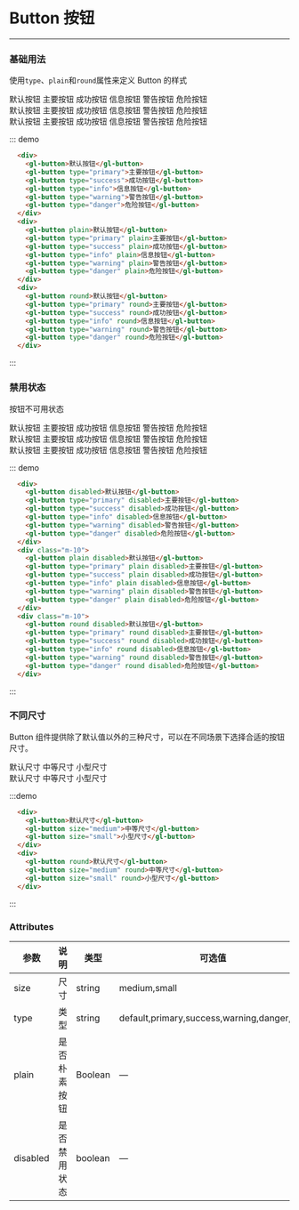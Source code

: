 # Button 按钮
----

### 基础用法
使用```type```、```plain```和```round```属性来定义 Button 的样式

<div class="demo-block">
  <div>
    <gl-button>默认按钮</gl-button>
    <gl-button type="primary">主要按钮</gl-button>
    <gl-button type="success">成功按钮</gl-button>
    <gl-button type="info">信息按钮</gl-button>
    <gl-button type="warning">警告按钮</gl-button>
    <gl-button type="danger">危险按钮</gl-button>
  </div>
  <div class="m-10">
    <gl-button plain>默认按钮</gl-button>
    <gl-button type="primary" plain>主要按钮</gl-button>
    <gl-button type="success" plain>成功按钮</gl-button>
    <gl-button type="info" plain>信息按钮</gl-button>
    <gl-button type="warning" plain>警告按钮</gl-button>
    <gl-button type="danger" plain>危险按钮</gl-button>
  </div>
  <div class="m-10">
    <gl-button round>默认按钮</gl-button>
    <gl-button type="primary" round>主要按钮</gl-button>
    <gl-button type="success" round>成功按钮</gl-button>
    <gl-button type="info" round>信息按钮</gl-button>
    <gl-button type="warning" round>警告按钮</gl-button>
    <gl-button type="danger" round>危险按钮</gl-button>
  </div>
</div>

::: demo
``` html
  <div>
    <gl-button>默认按钮</gl-button>
    <gl-button type="primary">主要按钮</gl-button>
    <gl-button type="success">成功按钮</gl-button>
    <gl-button type="info">信息按钮</gl-button>
    <gl-button type="warning">警告按钮</gl-button>
    <gl-button type="danger">危险按钮</gl-button>
  </div>
  <div>
    <gl-button plain>默认按钮</gl-button>
    <gl-button type="primary" plain>主要按钮</gl-button>
    <gl-button type="success" plain>成功按钮</gl-button>
    <gl-button type="info" plain>信息按钮</gl-button>
    <gl-button type="warning" plain>警告按钮</gl-button>
    <gl-button type="danger" plain>危险按钮</gl-button>
  </div>
  <div>
    <gl-button round>默认按钮</gl-button>
    <gl-button type="primary" round>主要按钮</gl-button>
    <gl-button type="success" round>成功按钮</gl-button>
    <gl-button type="info" round>信息按钮</gl-button>
    <gl-button type="warning" round>警告按钮</gl-button>
    <gl-button type="danger" round>危险按钮</gl-button>
  </div>
```
:::

### 禁用状态
按钮不可用状态

<div class="demo-block">
  <div>
    <gl-button disabled>默认按钮</gl-button>
    <gl-button type="primary" disabled>主要按钮</gl-button>
    <gl-button type="success" disabled>成功按钮</gl-button>
    <gl-button type="info" disabled>信息按钮</gl-button>
    <gl-button type="warning" disabled>警告按钮</gl-button>
    <gl-button type="danger" disabled>危险按钮</gl-button>
  </div>
  <div class="m-10">
    <gl-button plain disabled>默认按钮</gl-button>
    <gl-button type="primary" plain disabled>主要按钮</gl-button>
    <gl-button type="success" plain disabled>成功按钮</gl-button>
    <gl-button type="info" plain disabled>信息按钮</gl-button>
    <gl-button type="warning" plain disabled>警告按钮</gl-button>
    <gl-button type="danger" plain disabled>危险按钮</gl-button>
  </div>
  <div class="m-10">
    <gl-button round disabled>默认按钮</gl-button>
    <gl-button type="primary" round disabled>主要按钮</gl-button>
    <gl-button type="success" round disabled>成功按钮</gl-button>
    <gl-button type="info" round disabled>信息按钮</gl-button>
    <gl-button type="warning" round disabled>警告按钮</gl-button>
    <gl-button type="danger" round disabled>危险按钮</gl-button>
  </div>
</div>

::: demo
``` html
  <div>
    <gl-button disabled>默认按钮</gl-button>
    <gl-button type="primary" disabled>主要按钮</gl-button>
    <gl-button type="success" disabled>成功按钮</gl-button>
    <gl-button type="info" disabled>信息按钮</gl-button>
    <gl-button type="warning" disabled>警告按钮</gl-button>
    <gl-button type="danger" disabled>危险按钮</gl-button>
  </div>
  <div class="m-10">
    <gl-button plain disabled>默认按钮</gl-button>
    <gl-button type="primary" plain disabled>主要按钮</gl-button>
    <gl-button type="success" plain disabled>成功按钮</gl-button>
    <gl-button type="info" plain disabled>信息按钮</gl-button>
    <gl-button type="warning" plain disabled>警告按钮</gl-button>
    <gl-button type="danger" plain disabled>危险按钮</gl-button>
  </div>
  <div class="m-10">
    <gl-button round disabled>默认按钮</gl-button>
    <gl-button type="primary" round disabled>主要按钮</gl-button>
    <gl-button type="success" round disabled>成功按钮</gl-button>
    <gl-button type="info" round disabled>信息按钮</gl-button>
    <gl-button type="warning" round disabled>警告按钮</gl-button>
    <gl-button type="danger" round disabled>危险按钮</gl-button>
  </div>
```
:::

### 不同尺寸
Button 组件提供除了默认值以外的三种尺寸，可以在不同场景下选择合适的按钮尺寸。

<div class="demo-block">
  <div>
    <gl-button>默认尺寸</gl-button>
    <gl-button size="medium">中等尺寸</gl-button>
    <gl-button size="small">小型尺寸</gl-button>
  </div>
  <div class="m-10">
    <gl-button round>默认尺寸</gl-button>
    <gl-button size="medium" round>中等尺寸</gl-button>
    <gl-button size="small" round>小型尺寸</gl-button>
  </div>
</div>

:::demo
``` html
  <div>
    <gl-button>默认尺寸</gl-button>
    <gl-button size="medium">中等尺寸</gl-button>
    <gl-button size="small">小型尺寸</gl-button>
  </div>
  <div>
    <gl-button round>默认尺寸</gl-button>
    <gl-button size="medium" round>中等尺寸</gl-button>
    <gl-button size="small" round>小型尺寸</gl-button>
  </div>
```
:::

### Attributes
| 参数      | 说明    | 类型      | 可选值       | 默认值   |
|---------- |-------- |---------- |-------------  |-------- |
| size     | 尺寸   | string  |   medium,small            |    —     |
| type     | 类型   | string    |   default,primary,success,warning,danger,info |     default    |
| plain     | 是否朴素按钮   | Boolean    | — | false   |
| disabled  | 是否禁用状态    | boolean   | —   | false   |